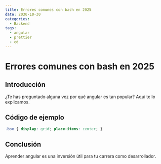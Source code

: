 ```yaml
---
title: Errores comunes con bash en 2025
date: 2030-10-30
categories:
  - Backend
tags:
  - angular
  - prettier
  - cd
---
```


# Errores comunes con bash en 2025

## Introducción

¿Te has preguntado alguna vez por qué angular es tan popular? Aquí te lo explicamos.

## Código de ejemplo

```css
.box { display: grid; place-items: center; }
```

## Conclusión

Aprender angular es una inversión útil para tu carrera como desarrollador.